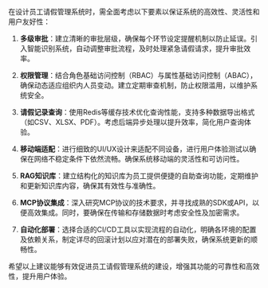 在设计员工请假管理系统时，需全面考虑以下要素以保证系统的高效性、灵活性和用户友好性：

1. **多级审批**：建立清晰的审批层级，确保每个环节设定提醒机制以防止延误。引入智能识别系统，自动调整审批流程，及时处理紧急请假请求，提升审批效率。

2. **权限管理**：结合角色基础访问控制（RBAC）与属性基础访问控制（ABAC），确保动态适应组织内人员变动。建立定期审查机制，防止权限滥用，以维护系统安全。

3. **请假记录查询**：使用Redis等缓存技术优化查询性能，支持多种数据导出格式（如CSV、XLSX、PDF）。考虑后端异步处理以提升效率，简化用户查询体验。

4. **移动端适配**：进行细致的UI/UX设计来适配不同设备，进行用户体验测试以确保在网络不稳定条件下依然流畅。确保系统移动端的灵活性和可访问性。

5. **RAG知识库**：建立结构化的知识库为员工提供便捷的自助查询功能，定期维护和更新知识库内容，确保其有效性与准确性。

6. **MCP协议集成**：深入研究MCP协议的技术要求，并寻找成熟的SDK或API，以便高效集成。同时，要确保在传输和存储数据时考虑安全性及加密需求。

7. **自动化部署**：选择合适的CI/CD工具以实现流程的自动化，明确各环境的配置及依赖关系，制定详尽的回滚计划以应对潜在的部署失败，确保系统更新的顺畅性。

希望以上建议能够有效促进员工请假管理系统的建设，增强其功能的可靠性和高效性，提升用户体验。
